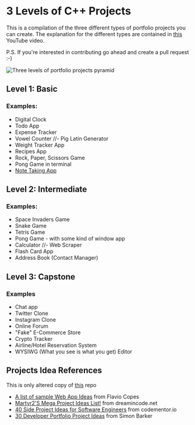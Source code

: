 # 3 Levels of C++ Projects

This is a compilation of the three different types of portfolio projects you can create. The explanation for the different types are contained in [this](https://youtu.be/RYE0QQKJI9o) YouTube video.

P.S. If you're interested in contributing go ahead and create a pull request :-)

![Three levels of portfolio projects pyramid](three-levels-pyramid.png)

## Level 1: Basic

### Examples:
- Digital Clock
- Todo App
- Expense Tracker
- Vowel Counter
//- Pig Latin Generator
- Weight Tracker App
- Recipes App
- Rock, Paper, Scissors Game
- Pong Game in terminal
- [Note Taking App](https://andysterks.github.io/note-taking-app/)


## Level 2: Intermediate

### Examples:
- Space Invaders Game
- Snake Game
- Tetris Game
- Pong Game - with some kind of window app 
- Calculator
//- Web Scraper
- Flash Card App
- Address Book (Contact Manager)


## Level 3: Capstone

### Examples
- Chat app
- Twitter Clone
- Instagram Clone
- Online Forum
- "Fake" E-Commerce Store
- Crypto Tracker
- Airline/Hotel Reservation System
- WYSIWG (What you see is what you get) Editor

## Projects Idea References
This is only altered copy of [this](https://github.com/andysterks/three-levels-of-projects.git) repo
- [A list of sample Web App Ideas](https://flaviocopes.com/sample-app-ideas/) from Flavio Copes
- [Martyr2'S Mega Project Ideas List!](https://www.dreamincode.net/forums/topic/78802-martyr2s-mega-project-ideas-list/?utm_source=pocket_mylist) from dreamincode.net
- [40 Side Project Ideas for Software Engineers](https://www.codementor.io/@npostolovski/40-side-project-ideas-for-software-engineers-g8xckyxef?utm_source=pocket_mylist) from codementor.io
- [30 Developer Portfolio Project Ideas](https://dev.to/allthecode/30-developer-portfolio-project-ideas-3kh5?utm_source=pocket_mylist) from Simon Barker

